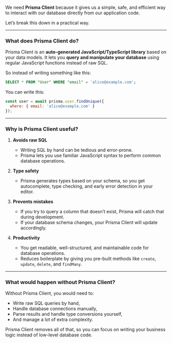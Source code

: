 We need **Prisma Client** because it gives us a simple, safe, and efficient way to interact with our database directly from our application code.

Let’s break this down in a practical way.

---

### What does Prisma Client do?

Prisma Client is an **auto-generated JavaScript/TypeScript library** based on your data models. It lets you **query and manipulate your database** using regular JavaScript functions instead of raw SQL.

So instead of writing something like this:

```sql
SELECT * FROM "User" WHERE "email" = 'alice@example.com';
```

You can write this:

```js
const user = await prisma.user.findUnique({
  where: { email: 'alice@example.com' }
});
```

---

### Why is Prisma Client useful?

1. **Avoids raw SQL**

   * Writing SQL by hand can be tedious and error-prone.
   * Prisma lets you use familiar JavaScript syntax to perform common database operations.

2. **Type safety**

   * Prisma generates types based on your schema, so you get autocomplete, type checking, and early error detection in your editor.

3. **Prevents mistakes**

   * If you try to query a column that doesn’t exist, Prisma will catch that during development.
   * If your database schema changes, your Prisma Client will update accordingly.

4. **Productivity**

   * You get readable, well-structured, and maintainable code for database operations.
   * Reduces boilerplate by giving you pre-built methods like `create`, `update`, `delete`, and `findMany`.

---

### What would happen without Prisma Client?

Without Prisma Client, you would need to:

* Write raw SQL queries by hand,
* Handle database connections manually,
* Parse results and handle type conversions yourself,
* And manage a lot of extra complexity.

Prisma Client removes all of that, so you can focus on writing your business logic instead of low-level database code.

